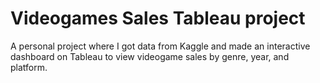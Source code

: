 # Videogames Sales Tableau project

A personal project where I got data from Kaggle and made an interactive dashboard on Tableau to view videogame sales by genre, year, and platform. 
